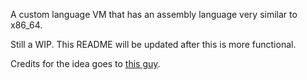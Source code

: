 A custom language VM that has an assembly language very similar to x86\_64.

Still a WIP. This README will be updated after this is more functional.

Credits for the idea goes to [this guy](https://blog.subnetzero.io/post/building-language-vm-part-00/).
